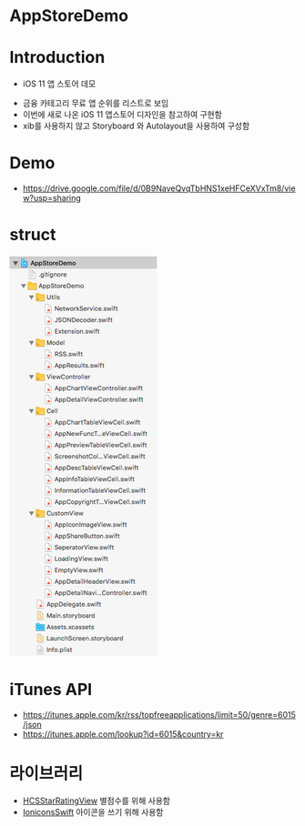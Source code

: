 

# AppStoreDemo

# Introduction

* iOS 11 앱 스토어 데모

- 금융 카테고리 무료 앱 순위를 리스트로 보임
- 이번에 새로 나온 iOS 11 앱스토어 디자인을 참고하여 구현함
- xib를 사용하지 않고 Storyboard 와 Autolayout을 사용하여 구성함

# Demo

- <https://drive.google.com/file/d/0B9NaveQvqTbHNS1xeHFCeXVxTm8/view?usp=sharing>

# struct

![alt text](struct.png)

# iTunes API

- <https://itunes.apple.com/kr/rss/topfreeapplications/limit=50/genre=6015/json>
- <https://itunes.apple.com/lookup?id=6015&country=kr>

# 라이브러리

- [HCSStarRatingView](https://github.com/hsousa/HCSStarRatingView) 별점수를 위해 사용함
- [IoniconsSwift](https://github.com/tidwall/IoniconsSwift) 아이콘을 쓰기 위해 사용함


